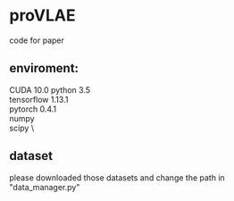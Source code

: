 # proVLAE

code for paper

## enviroment:
CUDA 10.0
python 3.5 \
tensorflow 1.13.1 \
pytorch 0.4.1 \
numpy \
scipy \

## dataset
please downloaded those datasets and change the path in "data_manager.py"
